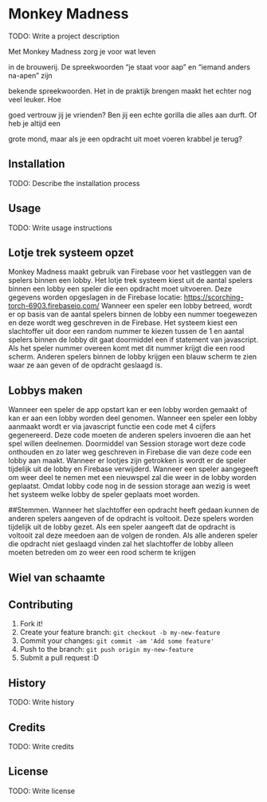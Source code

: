# Monkey Madness

TODO: Write a project description

Met Monkey Madness zorg je voor wat leven 

in de brouwerij. De spreekwoorden “je staat voor aap” en “iemand anders na-apen” zijn 

bekende spreekwoorden. Het in de praktijk brengen maakt het echter nog veel leuker. Hoe 

goed vertrouw jij je vrienden? Ben jij een echte gorilla die alles aan durft. Of heb je altijd een 

grote mond, maar als je een opdracht uit moet voeren krabbel je terug?

## Installation

TODO: Describe the installation process

## Usage

TODO: Write usage instructions

## Lotje trek systeem opzet
Monkey Madness maakt gebruik van Firebase voor het vastleggen van de spelers binnen een lobby. Het lotje trek systeem kiest uit de aantal spelers binnen een lobby een speler die een opdracht moet uitvoeren. Deze gegevens worden opgeslagen in de Firebase locatie: https://scorching-torch-6903.firebaseio.com/
Wanneer een speler een lobby betreed, wordt er op basis van de aantal spelers binnen de lobby een nummer toegewezen en deze wordt weg geschreven in de Firebase.
Het systeem kiest een slachtoffer uit door een random nummer te kiezen tussen de 1 en aantal spelers binnen de lobby dit gaat doormiddel een if statement van javascript. 
Als het speler nummer overeen komt met dit nummer krijgt die een rood scherm.
Anderen spelers binnen de lobby krijgen een blauw scherm te zien waar ze aan geven of de opdracht geslaagd is.

## Lobbys maken
Wanneer een speler de app opstart kan er een lobby worden gemaakt of kan er aan een lobby worden deel genomen. Wanneer een speler een lobby aanmaakt wordt er via javascript functie een code met 4 cijfers gegenereerd.  Deze code moeten de anderen spelers invoeren die aan het spel willen deelnemen. Doormiddel van Session storage wort deze code onthouden en zo later weg geschreven in Firebase die van deze code een lobby aan maakt. Wanneer er lootjes zijn getrokken  is wordt er de speler tijdelijk uit de lobby en Firebase verwijderd. Wanneer een speler aangegeeft om weer deel te nemen met een nieuwspel zal die weer in de lobby worden geplaatst. Omdat lobby code nog in de session storage aan wezig is weet het systeem welke lobby de speler geplaats moet worden. 

##Stemmen.
Wanneer het slachtoffer een opdracht heeft gedaan kunnen de anderen spelers aangeven of de opdracht is voltooit. Deze spelers worden tijdelijk uit de lobby gezet. Als een speler aangeeft dat de opdracht is voltooit zal deze meedoen aan de volgen de ronden. Als alle anderen speler die opdracht niet geslaagd vinden zal het slachtoffer de lobby alleen moeten betreden om zo weer een rood scherm te krijgen

## Wiel van schaamte


## Contributing

1. Fork it!
2. Create your feature branch: `git checkout -b my-new-feature`
3. Commit your changes: `git commit -am 'Add some feature'`
4. Push to the branch: `git push origin my-new-feature`
5. Submit a pull request :D

## History

TODO: Write history

## Credits

TODO: Write credits

## License

TODO: Write license

